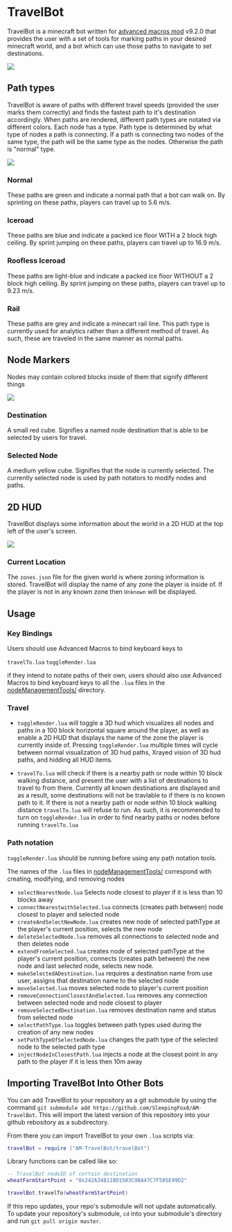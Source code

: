 # TravelBot

TravelBot is a minecraft bot written for [advanced macros mod](https://www.curseforge.com/minecraft/mc-mods/advanced-macros) v9.2.0 that provides the user with a set of tools for marking paths in your desired minecraft world, and a bot which can use those paths to navigate to set destinations.

![](https://i.imgur.com/tLZjoKH.jpg)

## Path types

TravelBot is aware of paths with different travel speeds (provided the user marks them correctly) and finds the fastest path to it's destination accordingly. When paths are rendered, different path types are notated via different colors. Each node has a type. Path type is determined by what type of nodes a path is connecting. If a path is connecting two nodes of the same type, the path will be the same type as the nodes. Otherwise the path is "normal" type. 

![](https://i.imgur.com/fi8xEuV.png)

### Normal

These paths are green and indicate a normal path that a bot can walk on. By sprinting on these paths, players can travel up to 5.6 m/s.

### Iceroad
These paths are blue and indicate a packed ice floor WITH a 2 block high ceiling. By sprint jumping on these paths, players can travel up to 16.9 m/s.

### Roofless Iceroad
These paths are light-blue and indicate a packed ice floor WITHOUT a 2 block high ceiling. By sprint jumping on these paths, players can travel up to 9.23 m/s.

### Rail
These paths are grey and indicate a minecart rail line. This path type is currently used for analytics rather than a different method of travel. As such, these are traveled in the same manner as normal paths.

## Node Markers

Nodes may contain colored blocks inside of them that signify different things

![](https://i.imgur.com/aNgkmNf.png)

### Destination

A small red cube. Signifies a named node destination that is able to be selected by users for travel.

### Selected Node

A medium yellow cube. Signifies that the node is currently selected. The currently selected node is used by path notators to modify nodes and paths.

## 2D HUD

TravelBot displays some information about the world in a 2D HUD at the top left of the user's screen.

![](https://i.imgur.com/BNxmOAj.png)

### Current Location

The ``zones.json`` file for the given world is where zoning information is stored. TravelBot will display the name of any zone the player is inside of. If the player is not in any known zone then ``Unknown`` will be displayed.
 
## Usage

### Key Bindings

Users should use Advanced Macros to bind keyboard keys to

``travelTo.lua``
``toggleRender.lua``

if they intend to notate paths of their own, users should also use Advanced Macros to bind keyboard keys to all the ``.lua`` files in the [nodeManagementTools/](nodeManagementTools/) directory.

### Travel

- ``toggleRender.lua`` will toggle a 3D hud which visualizes all nodes and paths in a 100 block horizontal square around the player, as well as enable a 2D HUD that displays the name of the zone the player is currently inside of. Pressing ``toggleRender.lua`` multiple times will cycle between normal visualization of 3D hud paths, Xrayed vision of 3D hud paths, and hidding all HUD items.

- ``travelTo.lua`` will check if there is a nearby path or node within 10 block walking distance, and present the user with a list of destinations to travel to from there. Currently all known destinations are displayed and as a result, some destinations will not be travlable to if there is no known path to it. If there is not a nearby path or node within 10 block walking distance ``travelTo.lua`` will refuse to run. As such, it is recommended to turn on ``toggleRender.lua`` in order to find nearby paths or nodes before running ``travelTo.lua``

### Path notation

``toggleRender.lua`` should be running before using any path notation tools.

The names of the ``.lua`` files in [nodeManagementTools/](nodeManagementTools/) correspond with creating, modifying, and removing nodes

- ``selectNearestNode.lua`` Selects node closest to player if it is less than 10 blocks away
- ``connectNearestwithSelected.lua`` connects (creates path between) node closest to player and selected node
- ``createAndSelectNewNode.lua`` creates new node of selected pathType at the player's current position, selects the new node
- ``deleteSelectedNode.lua`` removes all connections to selected node and then deletes node
- ``extendFromSelected.lua`` creates node of selected pathType at the player's current position, connects (creates path between) the new node and last selected node, selects new node.
- ``makeSelectedADestination.lua`` requires a destination name from use user, assigns that destination name to the selected node
- ``moveSelected.lua`` moves selected node to player's current position
- ``removeConnectionClosestAndSelected.lua`` removes any connection between selected node and node closest to player
- ``removeSelectedDestination.lua`` removes destination name and status from selected node
- ``selectPathType.lua`` toggles between path types used during the creation of any new nodes
- ``setPathTypeOfSelectedNode.lua`` changes the path type of the selected node to the selected path type
- ``injectNodeInClosestPath.lua`` injects a node at the closest point in any path to the player if it is less then 10m away

## Importing TravelBot Into Other Bots

You can add TravelBot to your repository as a git submodule by using the command ``git submodule add https://github.com/SleepingFox8/AM-TravelBot``. This will import the latest version of this repository into your github rebository as a subdirectory.

From there you can import TravelBot to your own ``.lua`` scripts via:

```lua
travelBot = require ("AM-TravelBot/travelBot")
```

Library functions can be called like so:

```lua
-- TravelBot nodeID of certain destination
wheatFarmStartPoint = "0x242A348118D1503C9BA47C7F505E99D2"

travelBot.travelTo(wheatFarmStartPoint)
```

If this repo updates, your repo's submodule will not update automatically. To update your repository's submodule, ``cd`` into your submodule's directory and run ``git pull origin master``.
